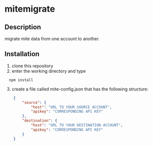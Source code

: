 # mitemigrate

## Description

migrate mite data from one account to another.

## Installation

1. clone this repository
2. enter the working directory and type

```Shell
  npm install
```

3. create a file called mite-config.json that has the following structure:

```JSON
    {
        "source": {
            "host": "URL TO YOUR SOURCE ACCOUNT",
            "apikey": "CORRESPONDING API KEY"
        },
        "destination": {
            "host": "URL TO YOUR DESTINATION ACCOUNT",
            "apikey": "CORRESPONDING API KEY"
        }
    }
```
  


